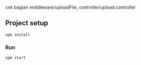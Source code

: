 cek bagian middleware/uploadFile, controller/upload.controller


## Project setup
```
npm install
```

### Run
```
npm start
```

